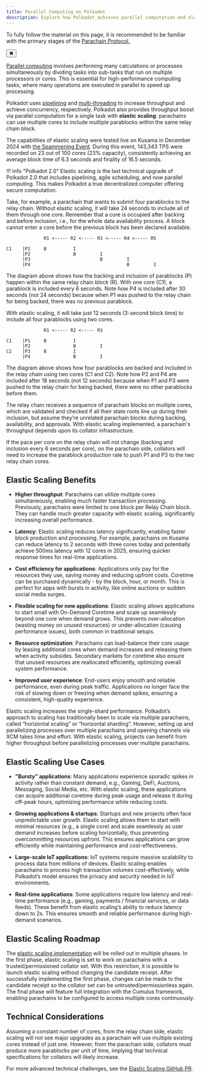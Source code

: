 ```yaml
---
title: Parallel Computing on Polkadot
description: Explore how Polkadot achieves parallel computation and elastic scaling to boost throughput and efficiency.
---
```


<!-- MessageBox -->
<div id="messageBox" class="floating-message-box">
  <p>
    To fully follow the material on this page, it is recommended to be familiar with the primary stages of the 
    <a href="./learn-parachains-protocol.md" target="_blank" rel="noopener noreferrer">
      Parachain Protocol.
    </a>
  </p>
  <button class="close-messagebox" aria-label="Close message">✖</button>
</div>

[Parallel computing](https://en.wikipedia.org/wiki/Parallel_computing) involves performing many
calculations or processes simultaneously by dividing tasks into sub-tasks that run on multiple
processors or cores. This is essential for high-performance computing tasks, where many operations
are executed in parallel to speed up processing.

Polkadot uses [pipelining](./learn-async-backing.md) and
[multi-threading](./learn-agile-coretime.md) to increase throughput and achieve concurrency,
respectively. Polkadot also provides throughput boost via parallel computation for a single task
with **elastic scaling**: parachains can use multiple cores to include multiple parablocks within
the same relay chain block.

The capabilities of elastic scaling were tested live on Kusama in December 2024 with [the Spammening Event](https://polkadot.com/spammening/). During this event, 143,343 TPS were recorded on 23 out of 100 cores (23% capacity), consistently achieving an average block time of 6.3 seconds and finality of 16.5 seconds.

!!! info "Polkadot 2.0"
    Elastic scaling is the last technical upgrade of Polkadot 2.0 that includes pipelining, agile scheduling, and now parallel computing. This makes Polkadot a true decentralized computer offering secure computation. 

Take, for example, a parachain that wants to submit four parablocks to the relay chain. Without
elastic scaling, it will take 24 seconds to include all of them through one core. Remember that a
core is occupied after backing and before inclusion, i.e., for the whole data availability process.
A block cannot enter a core before the previous block has been declared available.

```
              R1 <----- R2 <----- R3 <----- R4 <----- R5

C1    |P1     B          I
      |P2                B         I
      |P3                          B         I
      |P4                                    B         I

```

The diagram above shows how the backing and inclusion of parablocks (P) happen within the same relay
chain block (R). With one core (C1), a parablock is included every 6 seconds. Note how P4 is
included after 30 seconds (not 24 seconds) because when P1 was pushed to the relay chain for being
backed, there was no previous parablock.

With elastic scaling, it will take just 12 seconds (3-second block time) to include all four
parablocks using two cores.

```
              R1 <----- R2 <----- R3

C1    |P1     B          I
      |P2                B         I
C2    |P3     B          I
      |P4                B         I

```

The diagram above shows how four parablocks are backed and included in the relay chain using two
cores (C1 and C2). Note how P2 and P4 are included after 18 seconds (not 12 seconds) because when P1
and P3 were pushed to the relay chain for being backed, there were no other parablocks before them.

The relay chain receives a sequence of parachain blocks on multiple cores, which are validated and
checked if all their state roots line up during their inclusion, but assume they’re unrelated
parachain blocks during backing, availability, and approvals. With elastic scaling implemented, a
parachain's throughput depends upon its collator infrastructure.

If the pace per core on the relay chain will not change (backing and inclusion every 6 seconds per
core), on the parachain side, collators will need to increase the parablock production rate to push
P1 and P3 to the two relay chain cores.

## Elastic Scaling Benefits

- **Higher throughput**: Parachains can utilize multiple cores simultaneously, enabling much faster transaction processing. Previously, parachains were limited to one block per Relay Chain block. They can handle much greater capacity with elastic scaling, significantly increasing overall performance.

- **Latency**: Elastic scaling reduces latency significantly, enabling faster block production and processing. For example, parachains on Kusama can reduce latency to 2 seconds with three cores today and potentially achieve 500ms latency with 12 cores in 2025, ensuring quicker response times for real-time applications.

- **Cost efficiency for applications**: Applications only pay for the resources they use, saving money and reducing upfront costs. Coretime can be purchased dynamically - by the block, hour, or month. This is perfect for apps with bursts in activity, like online auctions or sudden social media surges.

- **Flexible scaling for new applications**: Elastic scaling allows applications to start small with On-Demand Coretime and scale up seamlessly beyond one core when demand grows. This prevents over-allocation (wasting money on unused resources) or under-allocation (causing performance issues), both common in traditional setups.

- **Resource optimization**: Parachains can load-balance their core usage by leasing additional cores when demand increases and releasing them when activity subsides. Secondary markets for coretime also ensure that unused resources are reallocated efficiently, optimizing overall system performance.

- **Improved user experience**: End-users enjoy smooth and reliable performance, even during peak traffic. Applications no longer face the risk of slowing down or freezing when demand spikes, ensuring a consistent, high-quality experience.

Elastic scaling increases the single-shard performance. Polkadot’s approach to scaling has traditionally been to scale via multiple parachains, called “horizontal scaling” or “horizontal sharding”. However, setting up and parallelizing processes over multiple parachains and opening channels via XCM takes time and effort. With elastic scaling, projects can benefit from higher throughput before parallelizing processes over multiple parachains.

## Elastic Scaling Use Cases

- **"Bursty” applications**: Many applications experience sporadic spikes in activity rather than constant demand, e.g., Gaming, DeFi, Auctions, Messaging, Social Media, etc. With elastic scaling, these applications can acquire additional coretime during peak usage and release it during off-peak hours, optimizing performance while reducing costs.

- **Growing applications & startups**: Startups and new projects often face unpredictable user growth. Elastic scaling allows them to start with minimal resources (e.g., a single core) and scale seamlessly as user demand increases before scaling horizontally, thus preventing overcommitting resources upfront. This ensures applications can grow efficiently while maintaining performance and cost-effectiveness.

- **Large-scale IoT applications**: IoT systems require massive scalability to process data from millions of devices. Elastic scaling enables parachains to process high transaction volumes cost-effectively, while Polkadot’s model ensures the privacy and security needed in IoT environments.

- **Real-time applications**: Some applications require low latency and real-time performance (e.g., gaming, payments / financial services, or data feeds). These benefit from elastic scaling’s ability to reduce latency down to 2s. This ensures smooth and reliable performance during high-demand scenarios.

## Elastic Scaling Roadmap

The [elastic scaling implementation](https://github.com/paritytech/polkadot-sdk/issues/1829) will be
rolled out in multiple phases. In the first phase, elastic scaling is set to work on parachains with
a trusted/permissioned collator set. With this restriction, it is possible to launch elastic scaling
without changing the candidate receipt. After successfully implementing the first phase, changes can
be made to the candidate receipt so the collator set can be untrusted/permissionless again. The
final phase will feature full integration with the Cumulus framework, enabling parachains to be
configured to access multiple cores continuously.

## Technical Considerations

Assuming a constant number of cores, from the relay chain side, elastic scaling will not see major
upgrades as a parachain will use multiple existing cores instead of just one. However, from the
parachain side, collators must produce more parablocks per unit of time, implying that technical
specifications for collators will likely increase.

For more advanced technical challenges, see the
[Elastic Scaling GitHub PR](https://github.com/paritytech/polkadot-sdk/issues/1829).
